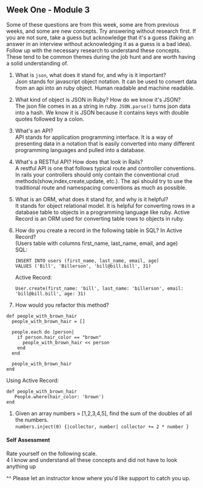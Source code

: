 ## Week One - Module 3

Some of these questions are from this week, some are from previous weeks, and some are new concepts. Try answering without research first. If you are not sure, take a guess but acknowledge that it's a guess (faking an answer in an interview without acknowledging it as a guess is a bad idea). Follow up with the necessary research to understand these concepts. These tend to be common themes during the job hunt and are worth having a solid understanding of.

1. What is `json`, what does it stand for, and why is it important?  
Json stands for javascript object notation. It can be used to convert data from an api into an ruby object. Human readable and machine readable.  

1. What kind of object is JSON in Ruby? How do we know it's JSON?  
The json file comes in as a string in ruby. `JSON.parse()` turns json data into a hash. We know it is JSON because it contains keys with double quotes followed by a colon.  

1. What's an API?  
API stands for application programming interface. It is a way of presenting data in a notation that is easily converted into many different programming languages and pulled into a database.  

1. What's a RESTful API? How does that look in Rails?  
A restful API is one that follows typical route and controller conventions. In rails your controllers should only contain the conventional crud methods(show,index,create,update, etc.). The api should try to use the traditional route and namespacing conventions as much as possible.  

1. What is an ORM, what does it stand for, and why is it helpful?  
It stands for object relational model. It is helpful for converting rows in a database table to objects in a programming language like ruby. Active Record is an ORM used for converting table rows to objects in ruby.  

1. How do you create a record in the following table in SQL? In Active Record?   
   (Users table with columns first_name, last_name, email, and age)  
   SQL:
   ```
   INSERT INTO users (first_name, last_name, email, age) 
   VALUES ('Bill', 'Billerson', 'bill@bill.bill', 31)  
   ``` 
   Active Record:  
   ```  
   User.create(first_name: 'bill', last_name: 'billerson', email: 'bill@bill.bill', age: 31)  
   ```  
   
1. How would you refactor this method?

```
def people_with_brown_hair
  people_with_brown_hair = []

  people.each do |person|
    if person.hair_color == "brown"
      people_with_brown_hair << person
    end
  end

  people_with_brown_hair
end
```  
Using Active Record:  
```  
def people_with_brown_hair 
   People.where(hair_color: 'brown')  
end  
```  

1. Given an array numbers = [1,2,3,4,5], find the sum of the doubles of all the numbers.  
`numbers.inject(0) {|collector, number| collector += 2 * number }`  


#### Self Assessment  
Rate yourself on the following scale.  
4  I know and understand all these concepts and did not have to look anything up  

^^ Please let an instructor know where you'd like support to catch you up.
